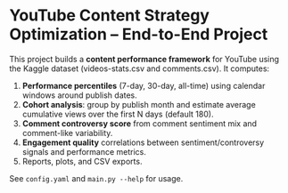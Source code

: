 # YouTube Content Strategy Optimization – End-to-End Project

This project builds a **content performance framework** for YouTube using the Kaggle dataset (videos-stats.csv and comments.csv). It computes:

1. **Performance percentiles** (7-day, 30-day, all-time) using calendar windows around publish dates.  
2. **Cohort analysis**: group by publish month and estimate average cumulative views over the first N days (default 180).  
3. **Comment controversy score** from comment sentiment mix and comment-like variability.  
4. **Engagement quality** correlations between sentiment/controversy signals and performance metrics.  
5. Reports, plots, and CSV exports.

See `config.yaml` and `main.py --help` for usage.